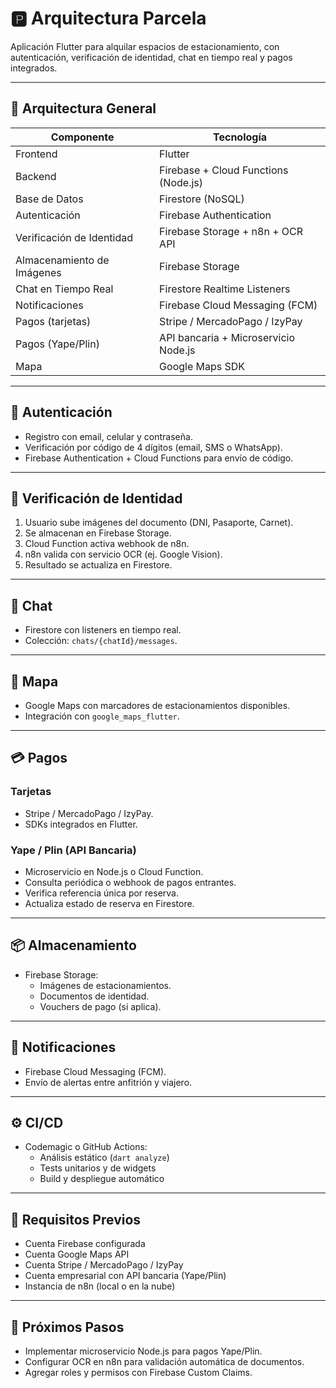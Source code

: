 # 🅿️ Arquitectura Parcela

Aplicación Flutter para alquilar espacios de estacionamiento, con autenticación, verificación de identidad, chat en tiempo real y pagos integrados.

---

## 🧱 Arquitectura General

| Componente                  | Tecnología                            |
|----------------------------|----------------------------------------|
| Frontend                   | Flutter                                |
| Backend                    | Firebase + Cloud Functions (Node.js)   |
| Base de Datos              | Firestore (NoSQL)                      |
| Autenticación              | Firebase Authentication                |
| Verificación de Identidad  | Firebase Storage + n8n + OCR API       |
| Almacenamiento de Imágenes| Firebase Storage                       |
| Chat en Tiempo Real        | Firestore Realtime Listeners           |
| Notificaciones             | Firebase Cloud Messaging (FCM)         |
| Pagos (tarjetas)           | Stripe / MercadoPago / IzyPay          |
| Pagos (Yape/Plin)          | API bancaria + Microservicio Node.js   |
| Mapa                       | Google Maps SDK                        |

---

## 🔐 Autenticación

- Registro con email, celular y contraseña.
- Verificación por código de 4 dígitos (email, SMS o WhatsApp).
- Firebase Authentication + Cloud Functions para envío de código.

---

## 🪪 Verificación de Identidad

1. Usuario sube imágenes del documento (DNI, Pasaporte, Carnet).
2. Se almacenan en Firebase Storage.
3. Cloud Function activa webhook de n8n.
4. n8n valida con servicio OCR (ej. Google Vision).
5. Resultado se actualiza en Firestore.

---

## 💬 Chat

- Firestore con listeners en tiempo real.
- Colección: `chats/{chatId}/messages`.

---

## 📍 Mapa

- Google Maps con marcadores de estacionamientos disponibles.
- Integración con `google_maps_flutter`.

---

## 💳 Pagos

### Tarjetas
- Stripe / MercadoPago / IzyPay.
- SDKs integrados en Flutter.

### Yape / Plin (API Bancaria)
- Microservicio en Node.js o Cloud Function.
- Consulta periódica o webhook de pagos entrantes.
- Verifica referencia única por reserva.
- Actualiza estado de reserva en Firestore.

---

## 📦 Almacenamiento

- Firebase Storage:
  - Imágenes de estacionamientos.
  - Documentos de identidad.
  - Vouchers de pago (si aplica).

---

## 🔔 Notificaciones

- Firebase Cloud Messaging (FCM).
- Envío de alertas entre anfitrión y viajero.

---

## ⚙️ CI/CD

- Codemagic o GitHub Actions:
  - Análisis estático (`dart analyze`)
  - Tests unitarios y de widgets
  - Build y despliegue automático

---

## 📌 Requisitos Previos

- Cuenta Firebase configurada
- Cuenta Google Maps API
- Cuenta Stripe / MercadoPago / IzyPay
- Cuenta empresarial con API bancaria (Yape/Plin)
- Instancia de n8n (local o en la nube)

---

## 🧠 Próximos Pasos

- Implementar microservicio Node.js para pagos Yape/Plin.
- Configurar OCR en n8n para validación automática de documentos.
- Agregar roles y permisos con Firebase Custom Claims.
